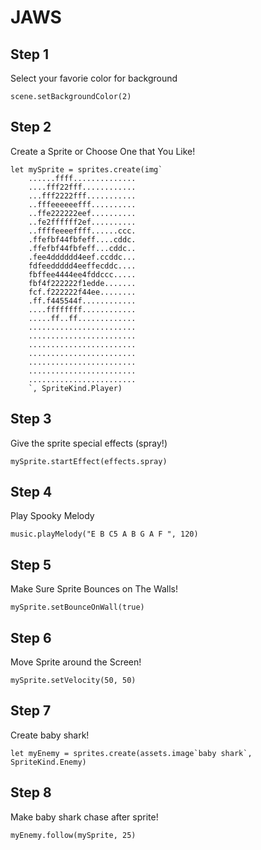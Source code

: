 # JAWS

## Step 1

Select your favorie color for background

```blocks
scene.setBackgroundColor(2)
```

## Step 2

Create a Sprite or Choose One that You Like!

```blocks
let mySprite = sprites.create(img`
    ......ffff..............
    ....fff22fff............
    ...fff2222fff...........
    ..fffeeeeeefff..........
    ..ffe222222eef..........
    ..fe2ffffff2ef..........
    ..ffffeeeeffff......ccc.
    .ffefbf44fbfeff....cddc.
    .ffefbf44fbfeff...cddc..
    .fee4dddddd4eef.ccddc...
    fdfeeddddd4eeffecddc....
    fbffee4444ee4fddccc.....
    fbf4f222222f1edde.......
    fcf.f222222f44ee........
    .ff.f445544f............
    ....ffffffff............
    .....ff..ff.............
    ........................
    ........................
    ........................
    ........................
    ........................
    ........................
    ........................
    `, SpriteKind.Player)

```


## Step 3

Give the sprite special effects (spray!)

```blocks
mySprite.startEffect(effects.spray)
```
    
## Step 4

Play Spooky Melody

```blocks
music.playMelody("E B C5 A B G A F ", 120)
```

## Step 5

Make Sure Sprite Bounces on The Walls!

```blocks
mySprite.setBounceOnWall(true)
```


## Step 6

Move Sprite around the Screen! 

```blocks
mySprite.setVelocity(50, 50)
```


## Step 7

Create baby shark!

```blocks
let myEnemy = sprites.create(assets.image`baby shark`, SpriteKind.Enemy)
```


## Step 8

Make baby shark chase after sprite!

```blocks
myEnemy.follow(mySprite, 25)
```


